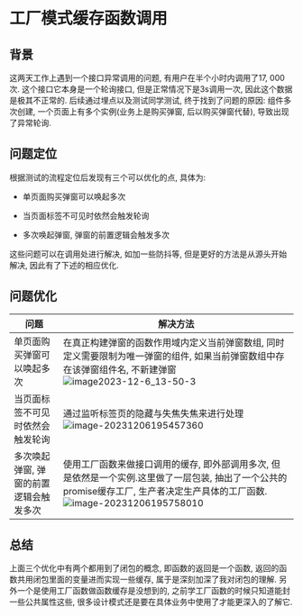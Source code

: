 # 工厂模式缓存函数调用

## 背景

这两天工作上遇到一个接口异常调用的问题, 有用户在半个小时内调用了17, 000次. 这个接口它本身是一个轮询接口, 但是正常情况下是3s调用一次, 因此这个数据是极其不正常的. 后续通过埋点以及测试同学测试, 终于找到了问题的原因: 组件多次创建, 一个页面上有多个实例(业务上是购买弹窗, 后以购买弹窗代替), 导致出现了异常轮询.



## 问题定位

根据测试的流程定位后发现有三个可以优化的点, 具体为:

- 单页面购买弹窗可以唤起多次

- 当页面标签不可见时依然会触发轮询

- 多次唤起弹窗, 弹窗的前置逻辑会触发多次



这些问题可以在调用处进行解决, 如加一些防抖等, 但是更好的方法是从源头开始解决, 因此有了下述的相应优化.



## 问题优化

| 问题                                   | 解决方法                                                     |
| -------------------------------------- | ------------------------------------------------------------ |
| 单页面购买弹窗可以唤起多次             | 在真正构建弹窗的函数作用域内定义当前弹窗数组, 同时定义需要限制为唯一弹窗的组件, 如果当前弹窗数组中存在该弹窗组件名, 不新建弹窗![image2023-12-6_13-50-3](https://cdn.jsdelivr.net/gh/scattter/blogweb/images/image2023-12-6_13-50-3.png) |
| 当页面标签不可见时依然会触发轮询       | 通过监听标签页的隐藏与失焦失焦来进行处理![image-20231206195457360](https://cdn.jsdelivr.net/gh/scattter/blogweb/images/image-20231206195457360.png) |
| 多次唤起弹窗, 弹窗的前置逻辑会触发多次 | 使用工厂函数来做接口调用的缓存, 即外部调用多次, 但是依然是一个实例.这里做了一层包装, 抽出了一个公共的promise缓存工厂, 生产者决定生产具体的工厂函数.![image-20231206195758010](https://cdn.jsdelivr.net/gh/scattter/blogweb/images/image-20231206195758010.png) |



## 总结

上面三个优化中有两个都用到了闭包的概念, 即函数的返回是一个函数, 返回的函数共用闭包里面的变量进而实现一些缓存, 属于是深刻加深了我对闭包的理解. 另外一个是使用工厂函数做函数缓存是没想到的, 之前学工厂函数的时候只知道能封一些公共属性这些, 很多设计模式还是要在具体业务中使用了才能更深入的了解它.